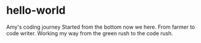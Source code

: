 # hello-world
Amy's coding journey
Started from the bottom now we here. From farmer to code writer.
Working my way from the green rush to the code rush. 
